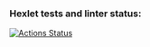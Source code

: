 ### Hexlet tests and linter status:
[![Actions Status](https://github.com/Vlamale/frontend-project-lvl2/workflows/hexlet-check/badge.svg)](https://github.com/Vlamale/frontend-project-lvl2/actions)